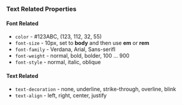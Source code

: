 ### Text Related Properties

#### Font Related
 - ```color``` - #123ABC, (123, 112, 32, 55)
 - ```font-size``` - 10px, set to **body** and then use **em** or **rem**
 - ```font-family``` - Verdana, Arial, Sans-serifl
 - ```font-weight``` - normal, bold, bolder, 100 ... 900
 - ```font-style``` - normal, italic, oblique
 
#### Text Related
 - ```text-decoration``` - none, underline, strike-through, overline, blink
 - ```text-align``` - left, right, center, justify
 
 
